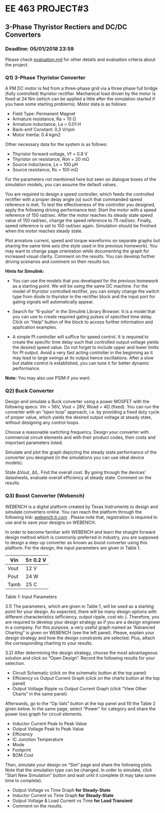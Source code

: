 # EE 463 PROJECT#3

## 3-Phase Thyristor Rectiers and DC/DC Converters

### Deadline: 05/01/2018 23:59


Please check [evaluation.md](evaluation.md) for other details and evaluation criteria about the project.

### Q1) 3-Phase Thyristor Converter

A PM DC motor is fed from a three-phase grid via a three phase full bridge (fully controlled) thyristor rectifier. Mechanical load driven by the motor is fixed at 24 Nm (which can be applied a little after the simulation started if you have some starting problems). Motor data is as follows:


- Field Type: Permanent Magnet
- Armature resistance, Ra = 10 Ω
- Armature inductance, La = 0.01 H
- Back-emf Constant: 0.3 V/rpm
- Motor Inertia: 0.4 kgm2


Other necessary data for the system is as follows:

- Thyristor forward voltage, Vf = 0.8 V
- Thyristor on resistance, Ron = 20 mΩ
- Source inductance, Ls = 100 µH
- Source resistance, Rs = 100 mΩ

For the parameters not mentioned here but seen on dialogue boxes of the simulation models, you can assume the default values. 

You are required to design a speed controller, which feeds the controlled rectifier with a proper delay angle (α) such that commanded speed reference is met. To test the effectiveness of the controller you designed, apply the following driving performance test: Start the motor with a speed reference of 150 rad/sec. After the motor reaches its steady state speed value of 150 rad/sec, change the speed reference to 75 rad/sec. Finally, speed reference is set to 150 rad/sec again. Simulation should be finished when the motor reaches steady state.

Plot armature current, speed and torque waveforms on separate graphs but sharing the same time axis (the style used in the previous homework). You may want to change page orientation while documenting the graph for increased visual clarity. Comment on the results. You can develop further driving scenarios and comment on their results too.

**Hints for Simulink:**

- You can use the models that you developed for the previous homework as a starting point. We will be using the same DC machine. For the model of thyristor controlled rectifier, you can simply change the switch type from diode to thyristor in the rectifier block and the input port for gating signals will automatically appear.

- Search for “6-pulse” in the Simulink Library Browser. It is a model that you can use to create required gating pulses of specified time delay. Click on “Help” button of the block to access further information and application examples.

- A simple PI controller will suffice for speed control. It is required to create the specific time delay such that controlled output voltage yields the desired speed value. Do not forget to include upper and lower limits for PI output. Avoid a very fast acting controller in the beginning as it may lead to large swings at its output hence oscillations. After a slow but stable control is established, you can tune it for better dynamic performance.


**Note:** You may also use PSIM if you want.

### Q2) Buck Converter

Design and simulate a Buck converter using a power MOSFET with the following specs: Vin = 56V, Vout = 28V, Rload = 4Ω (fixed). You can run the converter with an “open loop” approach, i.e. by providing a fixed duty cycle of proper value, which yields the desired output voltage at steady state, without designing any control loops.

Choose a reasonable switching frequency. Design your converter with commercial circuit elements and with their product codes, their costs and important parameters listed.

Simulate and plot the graph depicting the steady state performance of the converter you designed (in the simulations you can use ideal device models). 

State ΔVout, ΔIL. Find the overall cost. By going through the devices’ datasheets, evaluate overall efficiency at steady state. Comment on the results.

### Q3) Boost Converter (Webench)

WEBENCH is a digital platform created by Texas Instruments to design and simulate converters online. You can reach the platform through the following link: [webench.ti.com](http://webench.ti.com) . Please note that, registration is required to use and to save your designs on WEBENCH.

In order to become familiar with WEBENCH and learn the straight forward design method which is commonly preferred in industry, you are supposed to design a step-up converter as known as boost converter using this platform. For the design, the input parameters are given in Table 1. 


| Vin  | 5± 0.2 V |
|------|----------|
| Vout | 12 V     |
| Pout | 24 W     |
| Tamb | 25 C     |

Table 1: Input Parameters


3.1) The parameters, which are given in Table 1, will be used as a starting point for your design. As expected, there will be many design options with different characteristics (efficiency, output ripple, cost etc.). Therefore, you are required to develop your design strategy as if you are a design engineer in a company. For this purpose, a very useful graph named as “Advanced Charting” is given on WEBENCH (see the left panel). Please, explain your design strategy and how the design constraints are selected. Plus, attach the corresponding charting to your results.

3.2) After determining the design strategy, choose the most advantageous solution and click on “Open Design”. Record the following results for your selection. 

- Circuit Schematic (click on the schematic button at the top panel)
- Efficiency vs Output Current Graph (click on the charts button at the top panel)
- Output Voltage Ripple vs Output Current Graph (click “View Other Charts” in the same panel)

Afterwards, go to the “Op Vals” button at the top panel and fill the Table 2 given below. In the same page, select “Power” for category and share the power loss graph for circuit elements.

- Inductor Current Peak to Peak Value
- Output Voltage Peak to Peak Value
- Efficiency
- IC Junction Temperature
- Mode
- Footprint
- BOM Cost

Then, simulate your design on “Sim” page and share the following plots. Note that the simulation type can be changed. In order to simulate, click “Start New Simulation” button and wait until it complete (it may take some time to complete).

- Output Voltage vs Time Graph **for Steady-State**
- Inductor Current vs Time Graph **for Steady-State**
- Output Voltage & Load Current vs Time **for Load Transient**
- Comment on the results.
